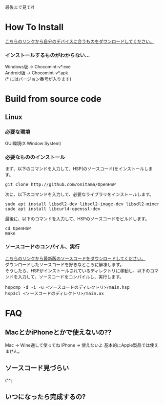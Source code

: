 最後まで見てﾈ!
# How To Install
[こちらのリンクから自分のデバイスに合うものをダウンロードしてください。](https://github.com/nennneko5787/ChocoMint/releases/latest)
### インストールするものがわからない...
Windows版 -> Chocomint-v*.exe  
Android版 -> Chocomint-v*.apk  
(* にはバージョン番号が入ります)
# Build from source code
## Linux
### 必要な環境
GUI環境(X Window System)
### 必要なもののインストール
まず、以下のコマンドを入力して、HSP(のソースコード)をインストールします。  
<pre>
git clone http://github.com/onitama/OpenHSP
</pre>
次に、以下のコマンドを入力して、必要なライブラリをインストールします。
<pre>
sudo apt install libsdl2-dev libsdl2-image-dev libsdl2-mixer-dev libsdl2-ttf-dev
sudo apt install libcurl4-openssl-dev
</pre>
最後に、以下のコマンドを入力して、HSPのソースコードをビルドします。
<pre>
cd OpenHSP
make
</pre>
### ソースコードのコンパイル、実行
[こちらのリンクから最新版のソースコードをダウンロードしてください。](https://github.com/nennneko5787/ChocoMint/archive/refs/heads/main.zip)  
ダウンロードしたソースコードを好きなところに解凍します。  
そうしたら、HSPがインストールされているディレクトリに移動し、以下のコマンドを入力して、ソースコードをコンパイルし、実行します。
<pre>
hspcmp -d -i -u &lt;ソースコードのディレクトリ&gt;/main.hsp
hsp3cl &lt;ソースコードのディレクトリ&gt;/main.ax
</pre>
# FAQ
## MacとかiPhoneとかで使えないの??
Mac -> Wine通して使ってね
iPhone -> 使えないよ
基本的にApple製品では使えません。
## ソースコード見づらい
(^^;
## いつになったら完成するの?
